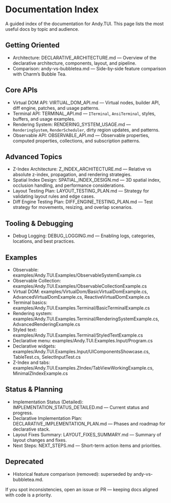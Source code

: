 # Documentation Index

A guided index of the documentation for Andy.TUI. This page lists the most useful docs by topic and audience.

## Getting Oriented
- Architecture: DECLARATIVE_ARCHITECTURE.md — Overview of the declarative architecture, components, layout, and pipeline.
- Comparison: andy-vs-bubbletea.md — Side-by-side feature comparison with Charm’s Bubble Tea.

## Core APIs
- Virtual DOM API: VIRTUAL_DOM_API.md — Virtual nodes, builder API, diff engine, patches, and usage patterns.
- Terminal API: TERMINAL_API.md — `ITerminal`, `AnsiTerminal`, styles, buffers, and usage examples.
- Rendering System: RENDERING_SYSTEM_USAGE.md — `RenderingSystem`, `RenderScheduler`, dirty region updates, and patterns.
- Observable API: OBSERVABLE_API.md — Observable properties, computed properties, collections, and subscription patterns.

## Advanced Topics
- Z-Index Architecture: Z_INDEX_ARCHITECTURE.md — Relative vs absolute z-index, propagation, and rendering strategies.
- Spatial Index Design: SPATIAL_INDEX_DESIGN.md — 3D spatial index, occlusion handling, and performance considerations.
- Layout Testing Plan: LAYOUT_TESTING_PLAN.md — Strategy for validating layout rules and edge cases.
- Diff Engine Testing Plan: DIFF_ENGINE_TESTING_PLAN.md — Test strategy for movements, resizing, and overlap scenarios.

## Tooling & Debugging
- Debug Logging: DEBUG_LOGGING.md — Enabling logs, categories, locations, and best practices.

## Examples
- Observable: examples/Andy.TUI.Examples/ObservableSystemExample.cs
- Observable Collection: examples/Andy.TUI.Examples/ObservableCollectionExample.cs
- Virtual DOM: examples/VirtualDom/BasicVirtualDomExample.cs, AdvancedVirtualDomExample.cs, ReactiveVirtualDomExample.cs
- Terminal basics: examples/Andy.TUI.Examples.Terminal/BasicTerminalExample.cs
- Rendering system: examples/Andy.TUI.Examples.Terminal/RenderingSystemExample.cs, AdvancedRenderingExample.cs
- Styled text: examples/Andy.TUI.Examples.Terminal/StyledTextExample.cs
- Declarative menu: examples/Andy.TUI.Examples.Input/Program.cs
- Declarative widgets: examples/Andy.TUI.Examples.Input/UIComponentsShowcase.cs, TableTest.cs, SelectInputTest.cs
- Z-Index and tabs: examples/Andy.TUI.Examples.ZIndex/TabViewWorkingExample.cs, MinimalZIndexExample.cs

## Status & Planning
- Implementation Status (Detailed): IMPLEMENTATION_STATUS_DETAILED.md — Current status and progress.
- Declarative Implementation Plan: DECLARATIVE_IMPLEMENTATION_PLAN.md — Phases and roadmap for declarative stack.
- Layout Fixes Summary: LAYOUT_FIXES_SUMMARY.md — Summary of layout changes and fixes.
- Next Steps: NEXT_STEPS.md — Short-term action items and priorities.

## Deprecated
- Historical feature comparison (removed): superseded by andy-vs-bubbletea.md.

If you spot inconsistencies, open an issue or PR — keeping docs aligned with code is a priority.
